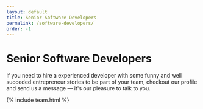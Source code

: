 ```yaml
---
layout: default
title: Senior Software Developers
permalink: /software-developers/
order: -1
---
```


# Senior Software Developers

If you need to hire a experienced developer with some funny and well succeded
entrepreneur stories to be part of your team, checkout our profile and send
us a message &mdash; it's our pleasure to talk to you.

{% include team.html %}

